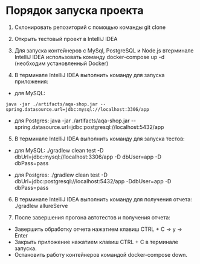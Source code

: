 # Порядок запуска проекта

1. Склонировать репозиторий с помощью команды git clone

2. Открыть тестовый проект в IntelliJ IDEA

3. Для запуска контейнеров с MySql, PostgreSQL и Node.js втерминале IntelliJ IDEA использовать команду docker-compose up -d (необходим установленный Docker)


4. В терминале IntelliJ IDEA выполнить команду для запуска приложения:


- для MySQL: 
 
 ```
 java -jar ./artifacts/aqa-shop.jar --spring.datasource.url=jdbc:mysql://localhost:3306/app
 ```


- для Postgres: java -jar ./artifacts/aqa-shop.jar --spring.datasource.url=jdbc:postgresql://localhost:5432/app


5. В терминале IntelliJ IDEA выполнить команду для запуска тестов:

- для MySQL: ./gradlew clean test -D dbUrl=jdbc:mysql://localhost:3306/app -D dbUser=app -D dbPass=pass

- для Postgres: ./gradlew clean test -D dbUrl=jdbc:postgresql://localhost:5432/app -DdbUser=app -D dbPass=pass

6. В терминале IntelliJ IDEA выполнить команду для получения отчета: ./gradlew allureServe

7. После завершения прогона автотестов и получения отчета:
- Завершить обработку отчета нажатием клавиш CTRL + C -> y -> Enter
- Закрыть приложение нажатием клавиш CTRL + C в терминале запуска.
- Остановить работу контейнеров командой docker-compose down.
